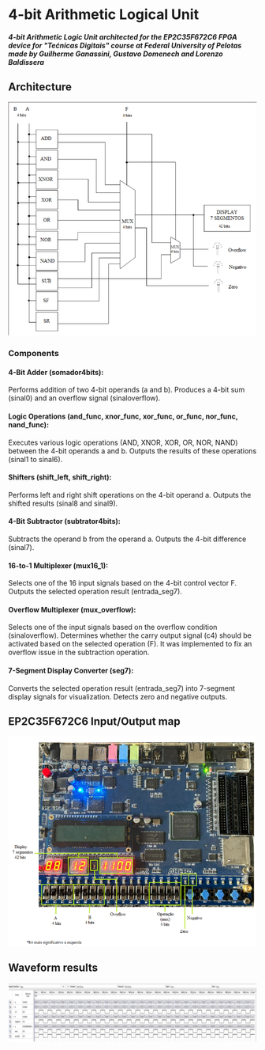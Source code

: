 # 4-bit Arithmetic Logical Unit

##### 4-bit Arithmetic Logic Unit architected for the EP2C35F672C6 FPGA device for "Tećnicas Digitais" course at Federal University of Pelotas made by Guilherme Ganassini, Gustavo Domenech and Lorenzo Baldissera

## Architecture

![ULA Architecture](resources/architecture.png)

### Components

#### 4-Bit Adder (somador4bits):

Performs addition of two 4-bit operands (a and b). Produces a 4-bit sum (sinal0) and an overflow signal (sinaloverflow).

#### Logic Operations (and_func, xnor_func, xor_func, or_func, nor_func, nand_func):

Executes various logic operations (AND, XNOR, XOR, OR, NOR, NAND) between the 4-bit operands a and b. Outputs the results of these operations (sinal1 to sinal6).

#### Shifters (shift_left, shift_right):

Performs left and right shift operations on the 4-bit operand a. Outputs the shifted results (sinal8 and sinal9).

#### 4-Bit Subtractor (subtrator4bits):
Subtracts the operand b from the operand a. Outputs the 4-bit difference (sinal7).

#### 16-to-1 Multiplexer (mux16_1):
Selects one of the 16 input signals based on the 4-bit control vector F. Outputs the selected operation result (entrada_seg7).

#### Overflow Multiplexer (mux_overflow):
Selects one of the input signals based on the overflow condition (sinaloverflow). Determines whether the carry output signal (c4) should be activated based on the selected operation (F). It was implemented to fix an overflow issue in the subtraction operation.

#### 7-Segment Display Converter (seg7):
Converts the selected operation result (entrada_seg7) into 7-segment display signals for visualization. Detects zero and negative outputs.

## EP2C35F672C6 Input/Output map

![EP2C35F672C6](resources/boardMap.png)

## Waveform results

![Waveform results](resources/waveformResults.png)
